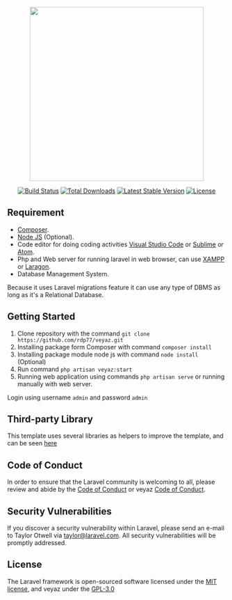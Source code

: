 <p align="center"><a href="https://laravel.com" target="_blank"><img src="https://raw.githubusercontent.com/laravel/art/master/logo-lockup/5%20SVG/2%20CMYK/1%20Full%20Color/laravel-logolockup-cmyk-red.svg" width="400"></a></p>

<p align="center">
<a href="https://travis-ci.org/laravel/framework"><img src="https://travis-ci.org/laravel/framework.svg" alt="Build Status"></a>
<a href="https://packagist.org/packages/laravel/framework"><img src="https://img.shields.io/packagist/dt/laravel/framework" alt="Total Downloads"></a>
<a href="https://packagist.org/packages/laravel/framework"><img src="https://img.shields.io/packagist/v/laravel/framework" alt="Latest Stable Version"></a>
<a href="https://packagist.org/packages/laravel/framework"><img src="https://img.shields.io/packagist/l/laravel/framework" alt="License"></a>
</p>

## Requirement

- [Composer](https://getcomposer.org/).
- [Node JS](https://nodejs.org/en/) (Optional).
- Code editor for doing coding activities [Visual Studio Code](https://code.visualstudio.com/) or [Sublime](https://www.sublimetext.com/) or [Atom](https://atom.io/).
- Php and Web server for running laravel in web browser, can use [XAMPP](https://www.apachefriends.org/) or [Laragon](https://laragon.org/).
- Database Management System.

Because it uses Laravel migrations feature it can use any type of DBMS as long as it's a Relational Database.

## Getting Started

1. Clone repository with the command `git clone https://github.com/rdp77/veyaz.git`
2. Installing package form Composer with command `composer install`
3. Installing package module node js with command `node install` (Optional)
4. Run command `php artisan veyaz:start`
5. Running web application using commands `php artisan serve` or running manually with web server.

Login using username `admin` and password `admin`

## Third-party Library

This template uses several libraries as helpers to improve the template, and can be seen [here](/library.md)

## Code of Conduct

In order to ensure that the Laravel community is welcoming to all, please review and abide by the [Code of Conduct](https://laravel.com/docs/contributions#code-of-conduct) or veyaz [Code of Conduct](https://github.com/rdp77/veyaz/blob/master/CODE_OF_CONDUCT.md).

## Security Vulnerabilities

If you discover a security vulnerability within Laravel, please send an e-mail to Taylor Otwell via [taylor@laravel.com](mailto:taylor@laravel.com). All security vulnerabilities will be promptly addressed.

## License

The Laravel framework is open-sourced software licensed under the [MIT license](https://opensource.org/licenses/MIT), and veyaz under the [GPL-3.0](https://github.com/rdp77/veyaz/blob/master/LICENSE)
